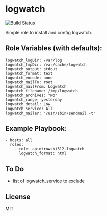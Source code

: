 logwatch
=========

[![Build Status](https://travis-ci.com/apiotrowski312/logwatch.svg?branch=master)](https://travis-ci.com/apiotrowski312/logwatch)

Simple role to install and config logwatch.


Role Variables (with defaults):
--------------

```
logwatch_logDir: /var/log
logwatch_tmpDir: /var/cache/logwatch
logwatch_output: stdout
logwatch_format: text
logwatch_encode: none
logwatch_mailTo: root
logwatch_mailFrom: Logwatch
logwatch_filename: /tmp/logwatch
logwatch_archives: "No"
logwatch_range: yesterday
logwatch_detail: Low
logwatch_service: All
logwatch_mailer: "/usr/sbin/sendmail -t"
```

Example Playbook:
----------------

    - hosts: all
      roles:
        - role: apiotrowski312.logwatch
          logwatch_format: html


To Do
----------------
- list of logwatch_service to exclude

License
-------

MIT
